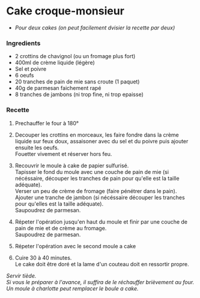 # Cake croque-monsieur

* *Pour deux cakes (on peut facilement dvisier la recette par deux)*

### Ingredients

* 2 crottins de chavignol (ou un fromage plus fort)
* 400ml de crème liquide (légère)
* Sel et poivre
* 6 oeufs
* 20 tranches de pain de mie sans croute (1 paquet)
* 40g de parmesan faichement rapé
* 8 tranches de jambons (ni trop fine, ni trop epaisse)

### Recette

1. Prechauffer le four à 180°

2. Decouper les crottins en morceaux, les faire fondre dans la crème liquide sur feux doux, assaisoner avec du sel et du poivre puis ajouter ensuite les oeufs.<br>
Fouetter vivement et réserver hors feu.

3. Recouvrir le moule à cake de papier sulfurisé.<br>
Tapisser le fond du moule avec une couche de pain de mie (si nécéssaire, découper les tranches de pain pour qu'elle est la taille adéquate).<br>
Verser un peu de crème de fromage (faire pénétrer dans le pain).<br>
Ajouter une tranche de jambon (si nécéssaire découper les tranches pour qu'elles est la taille adéquate).<br>
Saupoudrez de parmesan.

4. Répeter l'opération jusqu'en haut du moule et finir par une couche de pain de mie et de crème au fromage.<br>
Saupoudrez de parmesan.

5. Répeter l'opération avec le second moule a cake

6. Cuire 30 à 40 minutes.<br>
Le cake doit être doré et la lame d'un couteau doit en ressortir propre.

*Servir tiède.*<br>
*Si vous le préparer à l'avance, il suffira de le réchauffer brièvement au four.*<br>
*Un moule à charlotte peut remplacer le boule a cake.*